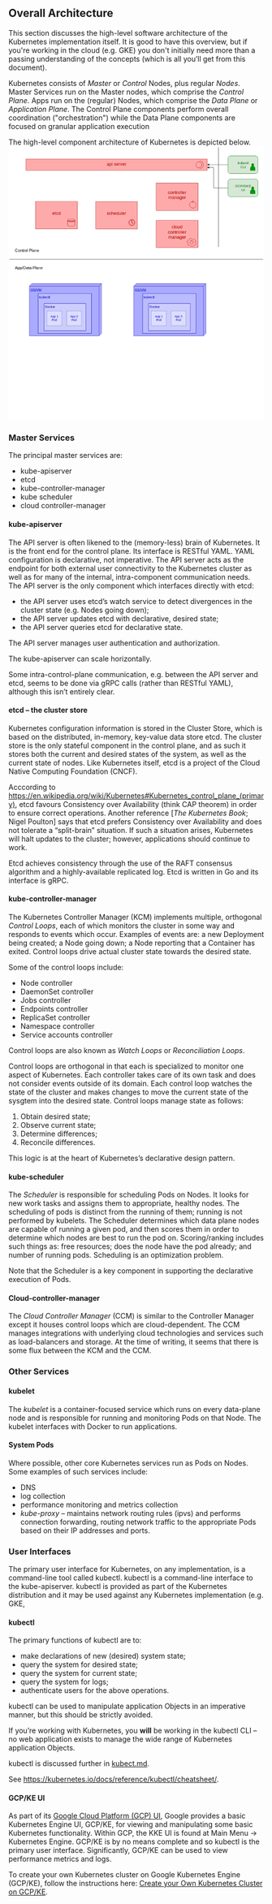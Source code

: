## Overall Architecture

This section discusses the high-level software architecture of the Kubernetes implementation itself. It is good to
have this overview, but if you're working in the cloud (e.g. GKE) you don't initially need more than a passing
understanding of the concepts (which is all you’ll get from this document).

Kubernetes consists of *Master* or *Control* Nodes, plus regular *Nodes*. Master Services run on the Master nodes, which
comprise the *Control Plane*. Apps run on the (regular) Nodes, which comprise the *Data Plane* or *Application Plane*.
The Control Plane components perform overall coordination ("orchestration") while the Data Plane components are focused
on granular application execution

The high-level component architecture of Kubernetes is depicted below.
![High-level architecture](High-Level-Architecture.png "High-Level Architecture")

### Master Services

The principal master services are:
* kube-apiserver
* etcd
* kube-controller-manager
* kube scheduler
* cloud controller-manager

#### kube-apiserver

The API server is often likened to the (memory-less) brain of Kubernetes. It is the front end for the control
plane. Its interface is RESTful YAML. YAML configuration is declarative,
not imperative. The API server acts as the endpoint for both external user connectivity to the Kubernetes cluster as
well as for many of the internal, intra-component communication needs. The API server is the only component which
interfaces directly with etcd:

* the API server uses etcd’s watch service to detect divergences in the cluster state (e.g. Nodes going down);
* the API server updates etcd with declarative, desired state;
* the API server queries etcd for declarative state.

The API server manages user authentication and authorization.

The kube-apiserver can scale horizontally.

Some intra-control-plane communication, e.g. between the API server and etcd, seems to be done via gRPC calls (rather
than RESTful YAML), although this isn’t entirely clear.

#### etcd – the cluster store

Kubernetes configuration information is stored in the Cluster Store, which is based on the distributed, in-memory,
key-value data store etcd. The cluster store is the only stateful component in the control plane, and as such it
stores both the current and desired states of the system, as well as the current state of nodes. Like Kubernetes
itself, etcd is a project of the Cloud Native Computing Foundation (CNCF).

Acccording to https://en.wikipedia.org/wiki/Kubernetes#Kubernetes_control_plane_(primary), etcd favours Consistency
over Availability (think CAP theorem) in order to ensure correct operations. Another reference \[*The Kubernetes Book*;
Nigel Poulton\] says that etcd prefers Consistency over Availability and does not tolerate a “split-brain” situation.
If such a situation arises, Kubernetes will halt updates to the cluster; however, applications should continue to work.

Etcd achieves consistency through the use of the RAFT consensus algorithm and a highly-available replicated log. 
Etcd is written in Go and its interface is gRPC.

#### kube-controller-manager

The Kubernetes Controller Manager (KCM) implements multiple, orthogonal *Control Loops*, each of which monitors the
cluster in some way and responds to events which occur. Examples of events are: a new Deployment being created; a
Node going down; a Node reporting that a Container has exited. Control loops drive actual cluster state towards
the desired state.

Some of the control loops include:
* Node controller
* DaemonSet controller
* Jobs controller
* Endpoints controller
* ReplicaSet controller
* Namespace controller
* Service accounts controller

Control loops are also known as *Watch Loops* or *Reconciliation Loops*.

Control loops are orthogonal in that each is specialized to monitor one aspect of Kubernetes. Each controller
takes care of its own task and does not consider events outside of its domain. Each control loop watches the
state of the cluster and makes changes to move the current state of the sysgtem into the desired state. Control
loops manage state as follows:

1. Obtain desired state;
2. Observe current state;
3. Determine differences;
4. Reconcile differences.

This logic is at the heart of Kubernetes’s declarative design pattern.

#### kube-scheduler

The *Scheduler* is responsible for scheduling Pods on Nodes. It looks for new work tasks and assigns them to
appropriate, healthy nodes. The scheduling of pods is distinct from the running of them; running is not performed
by kubelets. The Scheduler determines which data plane nodes are capable of running a given pod, and then scores
them in order to determine which nodes are best to run the pod on. Scoring/ranking includes such things as: free
resources; does the node have the pod already; and number of running pods. Scheduling is an optimization problem.

Note that the Scheduler is a key component in supporting the declarative execution of Pods.

#### Cloud-controller-manager

The *Cloud Controller Manager* (CCM) is similar to the Controller Manager except it houses control loops which
are cloud-dependent. The CCM manages integrations with underlying cloud technologies and services such as
load-balancers and storage. At the time of writing, it seems that there is some flux between the KCM and the CCM.

### Other Services

#### kubelet

The *kubelet* is a container-focused service which runs on every data-plane node and is responsible for running
and monitoring Pods on that Node. The kubelet interfaces with Docker to run applications.

#### System Pods

Where possible, other core Kubernetes services run as Pods on Nodes. Some examples of such services
include:
* DNS
* log collection
* performance monitoring and metrics collection
* *kube-proxy* – maintains network routing rules (ipvs) and performs connection forwarding, routing network
traffic to the appropriate Pods based on their IP addresses and ports.

### User Interfaces

The primary user interface for Kubernetes, on any implementation, is a command-line tool called kubectl. kubectl is
a command-line interface to the kube-apiserver. kubectl is provided as part of the Kubernetes distribution and
it may be used against any Kubernetes implementation (e.g. GKE, 

#### kubectl

The primary functions of kubectl are to:
* make declarations of new (desired) system state;
* query the system for desired state;
* query the system for current state;
* query the system for logs;
* authenticate users for the above operations.

kubectl can be used to manipulate application Objects in an imperative manner, but this should be strictly avoided.

If you’re working with Kubernetes, you **will** be working in the kubectl CLI – no web application exists to manage the
wide range of Kubernetes application Objects.

kubectl is discussed further in [kubect.md](./kubectl.md "kubectl.md").

See https://kubernetes.io/docs/reference/kubectl/cheatsheet/.

#### GCP/KE UI

As part of its [Google Cloud Platform (GCP) UI](https://console.cloud.google.com "GCP Home"), Google provides a
basic Kubernetes Engine UI, GCP/KE, for viewing and manipulating some basic Kubernetes functionality. Within GCP,
the KKE UI is found at Main Menu &rarr; Kubernetes Engine. GCP/KE is by no means complete and so kubectl is the
primary user interface. Significantly, GCP/KE can be used to view performance metrics and logs.

To create your own Kubernetes cluster on Google Kubernetes Engine (GCP/KE), follow the instructions here:
[Create your Own Kubernetes Cluster on GCP/KE](./create_gke_cluster.md "Create your Own Kubernetes Cluster on
GCP/KE").

